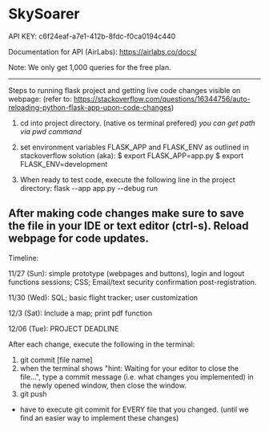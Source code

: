 # SkySoarer

API KEY: c6f24eaf-a7e1-412b-8fdc-f0ca0194c440 

Documentation for API (AirLabs): https://airlabs.co/docs/

Note: We only get 1,000 queries for the free plan. 

------------------------------------------------------------------------------------------------------------------------
Steps to running flask project and getting live code changes visible on webpage:
 (refer to: https://stackoverflow.com/questions/16344756/auto-reloading-python-flask-app-upon-code-changes) 
  1. cd into project directory. (native os terminal prefered)
  *you can get path via pwd command*
  2. set environment variables FLASK_APP and FLASK_ENV as outlined in stackoverflow solution (aka):
  $ export FLASK_APP=app.py
  $ export FLASK_ENV=development
  
  3. When ready to test code, execute the following line in the project directory:
    flask --app app.py --debug run

 After making code changes make sure to save the file in your IDE or text editor (ctrl-s). Reload webpage for code updates.
------------------------------------------------------------------------------------------------------------------------
Timeline:

11/27 (Sun): simple prototype (webpages and buttons), login and logout functions sessions; CSS; Email/text security confirmation post-registration.

11/30 (Wed): SQL; basic flight tracker; user customization

12/3 (Sat): Include a map; print pdf function

12/06 (Tue): PROJECT DEADLINE
  
After each change, execute the following in the terminal:
1. git commit [file name]
2. when the terminal shows "hint: Waiting for your editor to close the file...", type a commit message (i.e. what changes you implemented) in the newly opened window, then close the window.
3. git push

* have to execute git commit for EVERY file that you changed. (until we find an easier way to implement these changes)
